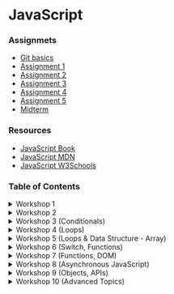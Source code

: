# JavaScript


### Assignmets
- [Git basics](https://www.youtube.com/watch?v=mJ-qvsxPHpY)
- [Assignment 1](https://classroom.github.com/a/7EeIUJeS)
- [Assignment 2](https://classroom.github.com/a/j2rELqlE)
- [Assignment 3](https://classroom.github.com/a/nCIn-sLf)
- [Assignment 4](https://classroom.github.com/a/BmzrkhYS)
- [Assignment 5](https://classroom.github.com/a/Ykoa4uAw)
- [Midterm](https://classroom.github.com/a/lrbNtaFn)

### Resources
- [JavaScript Book](https://1drv.ms/b/s!AmZJMrBsKhiOh8UDJDRDATZCy9M9VA?e=nbPyH9)
- [JavaScript MDN](https://developer.mozilla.org/en-US/docs/Learn/JavaScript)
- [JavaScript W3Schools](https://www.w3schools.com/js/default.asp)


### Table of Contents

<details>
    <summary>Workshop 1</summary>
    <br>
    <ul>
        <li>How javascript works</li>
        <li>Working with values</li>
        <li>Printing to the terminal / console</li>
    </ul>
</details>

<details>
    <summary>Workshop 2</summary>
    <br>
    <ul>
        <li>Variables (let, const)</li>
        <li>Naming conventions</li>
        <li>Storing data</li>
        <li>Data Types (string; number; bool; null; undefined)</li>
        <li>Math Operators</li>
        <li>Comparison Operators</li>
        <li>Assignment Operators</li>
        <li>Type casting</li>
        <li>Comments</li>
    </ul>
</details>


<details>
    <summary>Workshop 3 (Conditionals)</summary>
    <br>
    <ul>
        <li>Built-in functions (prompt; Math.min; Math.max; Math.pow; Math.sqrt)</li>
        <li>Logical Operators (&&; ||; !)</li>
        <li>Conditionals (if; else; else if)</li>
        <li>Intentaiton and code blocks</li>
    </ul>
</details>

<details>
    <summary>Workshop 4 (Loops)</summary>
    <br>
    <ul>
        <li>Loops</li>
        <li>Iteration</li>
        <li>Code Blocks</li>
        <li>For Loop</li>
        <li>While Loop</li>
        <li>continue</li>
        <li>break</li>
    </ul>
</details>

<details>
    <summary>Workshop 5 (Loops & Data Structure - Array)</summary>
    <br>
    <ul>
        <li>Do While Loop</li>
        <li>Arrays</li>
        <li>Array methods (push; pop; shift; unshift; indexOf; includes; slice; splice)</li>
    </ul>
</details>


<details>
    <summary>Workshop 6 (Switch, Functions)</summary>
    <br>
    <ul>
        <li>Switch</li>
        <li>Functions</li>
        <li>Function Call</li>
        <li>Parameters & Arguments</li>
        <li>Return Values</li>
        <li>Scopes</li>
        <li>Default Parameters</li>
    </ul>
</details>

<details>
    <summary>Workshop 7 (Functions, DOM)</summary>
    <br>
    <ul>
        <li>Function Expressions</li>
        <li>Arrow functions</li>
        <li>Higher Order functions</li>
        <li>Callback functions</li>
        <li>Array methods (filter, map, reduce, forEach, find, sort)</li>
        <li>DOM</li>
        <li>Acessing Elements</li>
        <li>Creating Elements</li>
        <li>Appending Elements</li>
        <li>Removing Elements</li>
        <li>innerText, innerHTML</li>
        <li>style</li>
        <li>classList</li>
        <li>Event Listeners</li>
    </ul>
</details>

<details> 
    <summary>Workshop 8 (Asynchronous JavaScript)</summary> 
    <br> 
    <ul> 
        <li>Asynchronous Programming Concepts</li> 
        <li>Callbacks Review</li> 
        <li>Promises</li> 
        <li>Async/Await</li>
        <li>Error Handling in Asynchronous Code</li> 
        <li>Using the Fetch API</li> 
        <li>Working with APIs</li> 
    </ul> 
</details>

<details> 
    <summary>Workshop 9 (Objects, APIs)</summary> 
    <br> 
    <ul> 
        <li>Objects and Properties</li>
        <li>Nestings Objects</li>
        <li>Working with APIs</li>
    </ul> 
</details>

<details> 
    <summary>Workshop 10 (Advanced Topics)</summary> 
    <br> 
    <ul> 
        <li>Modules and Imports/Exports</li>
        <li>Closures</li>
        <li>Currying</li>
        <li>Event Loop and Microtasks</li>
        <li>Error Handling</li>
    </ul> 
</details>
